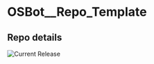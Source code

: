 # OSBot__Repo_Template

## Repo details

![Current Release](https://img.shields.io/badge/release-v0.12.0-blue)

